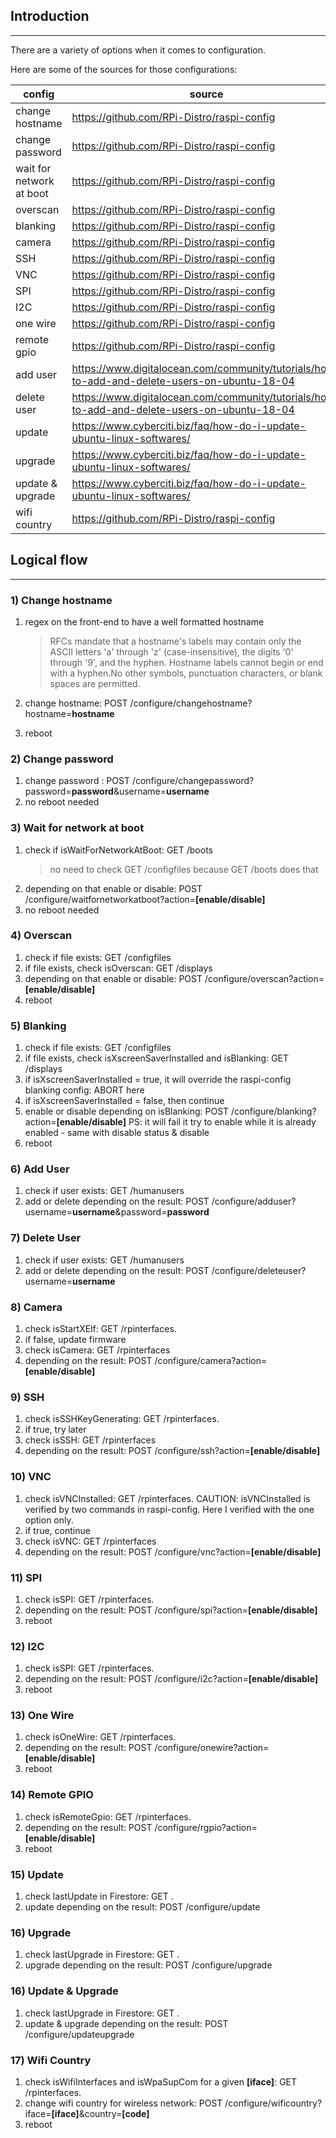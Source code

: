 ## Introduction
---
There are a variety of options when it comes to configuration.

Here are some of the sources for those configurations:

| config | source |
|---|---|
| change hostname | https://github.com/RPi-Distro/raspi-config |
| change password | https://github.com/RPi-Distro/raspi-config |
| wait for network at boot | https://github.com/RPi-Distro/raspi-config |
| overscan | https://github.com/RPi-Distro/raspi-config |
| blanking | https://github.com/RPi-Distro/raspi-config |
| camera | https://github.com/RPi-Distro/raspi-config |
| SSH | https://github.com/RPi-Distro/raspi-config |
| VNC | https://github.com/RPi-Distro/raspi-config |
| SPI | https://github.com/RPi-Distro/raspi-config |
| I2C | https://github.com/RPi-Distro/raspi-config |
| one wire | https://github.com/RPi-Distro/raspi-config |
| remote gpio | https://github.com/RPi-Distro/raspi-config |
| add user | https://www.digitalocean.com/community/tutorials/how-to-add-and-delete-users-on-ubuntu-18-04 |
| delete user | https://www.digitalocean.com/community/tutorials/how-to-add-and-delete-users-on-ubuntu-18-04 |
| update | https://www.cyberciti.biz/faq/how-do-i-update-ubuntu-linux-softwares/ |
| upgrade | https://www.cyberciti.biz/faq/how-do-i-update-ubuntu-linux-softwares/ |
| update & upgrade | https://www.cyberciti.biz/faq/how-do-i-update-ubuntu-linux-softwares/ |
| wifi country | https://github.com/RPi-Distro/raspi-config |

## Logical flow
---
### 1) Change hostname
1. regex on the front-end to have a well formatted hostname

    > RFCs mandate that a hostname's labels may contain only the ASCII letters 'a' through 'z' (case-insensitive), the digits '0' through '9', and the hyphen. Hostname labels cannot begin or end with a hyphen.No other symbols, punctuation characters, or blank spaces are permitted.

2. change hostname: POST /configure/changehostname?hostname=**hostname**
3. reboot

### 2) Change password
1. change password : POST /configure/changepassword?password=**password**&username=**username**
2. no reboot needed

### 3) Wait for network at boot
1. check if isWaitForNetworkAtBoot: GET /boots 
    > no need to check GET /configfiles because GET /boots does that
2. depending on that enable or disable: POST /configure/waitfornetworkatboot?action=**[enable/disable]**
3. no reboot needed

### 4) Overscan
1. check if file exists: GET /configfiles
2. if file exists, check isOverscan: GET /displays
3. depending on that enable or disable: POST /configure/overscan?action=**[enable/disable]**
4. reboot

### 5) Blanking
1. check if file exists: GET /configfiles
2. if file exists, check isXscreenSaverInstalled and isBlanking: GET /displays
3. if isXscreenSaverInstalled = true, it will override the raspi-config blanking config: ABORT here
4. if isXscreenSaverInstalled = false, then continue
5. enable or disable depending on isBlanking: POST /configure/blanking?action=**[enable/disable]**
PS: it will fail it try to enable while it is already enabled - same with disable status & disable
6. reboot

### 6) Add User
1. check if user exists: GET /humanusers
2. add or delete depending on the result: POST /configure/adduser?username=**username**&password=**password**

### 7) Delete User
1. check if user exists: GET /humanusers
2. add or delete depending on the result: POST /configure/deleteuser?username=**username**

### 8) Camera
1. check isStartXElf: GET /rpinterfaces. 
2. if false, update firmware
3. check isCamera: GET /rpinterfaces
4. depending on the result: POST /configure/camera?action=**[enable/disable]**

### 9) SSH
1. check isSSHKeyGenerating: GET /rpinterfaces. 
2. if true, try later
3. check isSSH: GET /rpinterfaces
4. depending on the result: POST /configure/ssh?action=**[enable/disable]**

### 10) VNC
1. check isVNCInstalled: GET /rpinterfaces. 
CAUTION: isVNCInstalled is verified by two commands in raspi-config.
Here I verified with the one option only.
2. if true, continue
3. check isVNC: GET /rpinterfaces
4. depending on the result: POST /configure/vnc?action=**[enable/disable]**

### 11) SPI
1. check isSPI: GET /rpinterfaces. 
2. depending on the result: POST /configure/spi?action=**[enable/disable]**
3. reboot

### 12) I2C
1. check isSPI: GET /rpinterfaces. 
2. depending on the result: POST /configure/i2c?action=**[enable/disable]**
3. reboot

### 13) One Wire
1. check isOneWire: GET /rpinterfaces. 
2. depending on the result: POST /configure/onewire?action=**[enable/disable]**
3. reboot

### 14) Remote GPIO
1. check isRemoteGpio: GET /rpinterfaces. 
2. depending on the result: POST /configure/rgpio?action=**[enable/disable]**
3. reboot

### 15) Update
1. check lastUpdate in Firestore: GET <TBD>.
2. update depending on the result: POST /configure/update

### 16) Upgrade
1. check lastUpgrade in Firestore: GET <TBD>.
2. upgrade depending on the result: POST /configure/upgrade

### 16) Update & Upgrade
1. check lastUpgrade in Firestore: GET <TBD>.
2. update & upgrade depending on the result: POST /configure/updateupgrade

### 17) Wifi Country
1. check isWifiInterfaces and isWpaSupCom for a given **[iface]**: GET /rpinterfaces.
2. change wifi country for wireless network: POST /configure/wificountry?iface=**[iface]**&country=**[code]**
3. reboot